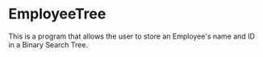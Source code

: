 # EmployeeTree
This is a program that allows the user to store an Employee's name and ID in a Binary Search Tree.

